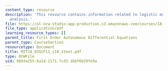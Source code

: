 ```yaml
---
content_type: resource
description: 'This resource contains information related to logistic model: qualitative
  analysis.'
file: https://ol-ocw-studio-app-production.s3.amazonaws.com/courses/18-03sc-differential-equations-fall-2011/9893a2556a1d21717cd31bbf6b29fe9a_MIT18_03SCF11_s10_1text.pdf
file_type: application/pdf
learning_resource_types: []
parent_title: First Order Autonomous Differential Equations
parent_type: CourseSection
resourcetype: Document
title: MIT18_03SCF11_s10_1text.pdf
type: OCWFile
uid: 9893a255-6a1d-2171-7cd3-1bbf6b29fe9a
---
```

